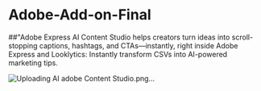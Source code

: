 # Adobe-Add-on-Final

##"Adobe Express AI Content Studio helps creators turn ideas into scroll-stopping captions, hashtags, and CTAs—instantly, right inside Adobe Express and Looklytics: Instantly transform CSVs into AI-powered marketing tips.

![Uploading AI adobe Content Studio.png…]()
